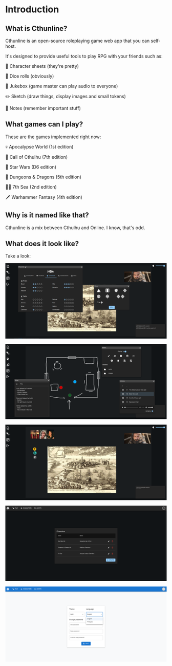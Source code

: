 # Introduction

## What is Cthunline?

Cthunline is an open-source roleplaying game web app that you can self-host.

It's designed to provide useful tools to play RPG with your friends such as:

📝 Character sheets (they're pretty)

🎲 Dice rolls (obviously)

🎵 Jukebox (game master can play audio to everyone)

✏️ Sketch (draw things, display images and small tokens)

📓 Notes (remember important stuff)

## What games can I play?

These are the games implemented right now:

💀 Apocalypse World (1st edition)

🐙 Call of Cthulhu (7th edition)

🚀 Star Wars (D6 edition)

🐲 Dungeons & Dragons (5th edition)

🏴‍☠️️ 7th Sea (2nd edition)

🗡️ Warhammer Fantasy (4th edition)

## Why is it named like that?

Cthunline is a mix between Cthulhu and Online. I know, that's odd.

## What does it look like?

Take a look:

![Widgets (player view)](/img/screenshots/widget_player.png)

![Sketch (GM view)](/img/screenshots/sketch_gm.png)

![Sketch (player view)](/img/screenshots/sketch_player.png)

![Characters list](/img/screenshots/characters.png)

![Profile (light theme)](/img/screenshots/profile_light.png)
